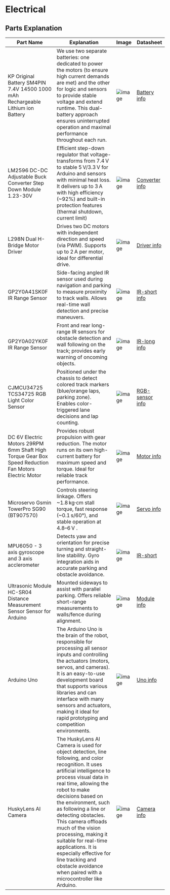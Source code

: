 Electrical
====


## Parts Explanation
| Part Name  | Explanation |Image |Datasheet |
| ------------- | ------------- | -------------|  -------------|
| KP Original Battery SM4PIN 7.4V 14500 1000 mAh Rechargeable Lithium ion Battery  | We use two separate batteries: one dedicated to power the motors (to ensure high current demands are met) and the other for logic and sensors to provide stable voltage and extend runtime. This dual-battery approach ensures uninterrupted operation and maximal performance throughout each run. | ![image ](https://drive.google.com/uc?export=view&id=1kfdiVbTWhyWyHCSF2aAfYXwkoSjrG1Fu) | [Battery info](https://drive.google.com/file/d/101DzGu5EzcAxYh6TOjcE5cMqyZhhWK4a/view?usp=drive_link) |
| LM2596 DC-DC Adjustable Buck Converter Step Down Module 1.23-30V  | Efficient step-down regulator that voltage-transforms from 7.4 V to stable 5 V/3.3 V for Arduino and sensors with minimal heat loss. It delivers up to 3 A with high efficiency (~92%) and built-in protection features (thermal shutdown, current limit) |![image](https://drive.google.com/uc?export=view&id=1IY64IZBimiTXVq3Kx2tvubgiA2Bl6Qe3) | [Converter info](https://drive.google.com/file/d/1DU4Vj5YR4WdQQUpHlZZlt65yCiX3zhlN/view?usp=drive_link) |
| L298N Dual H-Bridge Motor Driver| Drives two DC motors with independent direction and speed (via PWM). Supports up to 2 A per motor, ideal for differential drive. | ![image](https://drive.google.com/uc?export=view&id=1tXrZfk9EezPFPw6wGRVEAbeEguXa9JIU) | [Driver info](https://drive.google.com/file/d/1fHMMcya04fUpI6nk4BjJkIr6J9Zz-DXg/view?usp=drive_link) |
| GP2Y0A41SK0F IR Range Sensor | Side-facing angled IR sensor used during navigation and parking to measure proximity to track walls. Allows real-time wall detection and precise maneuvers. | ![image](https://drive.google.com/uc?export=view&id=1xwOx8zZHTQgf1Wjt1V4txaGHvYAQ8lT-) | [IR-short info](https://drive.google.com/file/d/1aM6MXRHya_D3TUzTotCGCCmig4o8krMb/view?usp=drive_link) |
| GP2Y0A02YK0F IR Range Sensor| 	Front and rear long-range IR sensors for obstacle detection and wall following on the track; provides early warning of oncoming objects. | ![image](https://drive.google.com/uc?export=view&id=1F55yUT20tSSz39H0R63rNhZXxBJJ9XJZ) | [IR-long info](https://drive.google.com/file/d/1bB1XIix22ScAaPqFvCIxi2RFNQ5l2OBf/view?usp=drive_link) |
| CJMCU34725 TCS34725 RGB Light Color Sensor| Positioned under the chassis to detect colored track markers (blue/orange laps, parking zone). Enables color-triggered lane decisions and lap counting. | ![image](https://drive.google.com/uc?export=view&id=1D3hcOZrf5F4I4LHi9Mp_u0nN94aHiGuu) | [RGB-sensor info](https://drive.google.com/file/d/10gYpOyATlwbxv02iaKIct0FGjtecPAY_/view?usp=drive_link) |
| DC 6V Electric Motors 29RPM 6mm Shaft High Torque Gear Box Speed Reduction Fan Motors Electric Motor| Provides robust propulsion with gear reduction. The motor runs on its own high-current battery for maximum speed and torque. Ideal for reliable track performance. | ![image](https://drive.google.com/uc?export=view&id=1ybWaDzC_cinArdB4cHRGsbbjlKYPTn5r) | [Motor info](https://drive.google.com/file/d/12AjVPKLwKNanmknCHTcgxABMLr8cLhbi/view?usp=drive_link) |
| Microservo Gsmin TowerPro SG90 (BT907570) | Controls steering linkage. Offers ~1.8 kg·cm stall torque, fast response (~0.1 s/60°), and stable operation at 4.8–6 V . | ![image](https://drive.google.com/uc?export=view&id=12YB7SkZg-SKjs5M_Nsm6QyPDyY2nTXtF) | [Servo info](https://drive.google.com/file/d/1vyPYrJwvNx0Hhyvlui3Ffj3ZowwJ53S8/view?usp=drive_link) |
| MPU6050 - 3 axis gyroscope and 3 axis acclerometer| Detects yaw and orientation for precise turning and straight-line stability. Gyro integration aids in accurate parking and obstacle avoidance. | ![image](https://drive.google.com/uc?export=view&id=1AmbqXg5adtF_ad26dOOWkO59S26QTGBE) | [IR-short]() |
| Ultrasonic Module HC-SR04 Distance Measurement Sensor Sensor for Arduino| Mounted sideways to assist with parallel parking. Offers reliable short-range measurements to walls/fence during alignment. | ![image](https://drive.google.com/uc?export=view&id=1oVq5CuIJBpn_x2iV9vw5AWjzw2FTgU8f) | [Module info](https://drive.google.com/file/d/1NJxbTwgW0IJMpzUcdB6wDNSZWEB__IM4/view?usp=drive_link) |
| Arduino Uno | The Arduino Uno is the brain of the robot, responsible for processing all sensor inputs and controlling the actuators (motors, servos, and cameras). It is an easy-to-use development board that supports various libraries and can interface with many sensors and actuators, making it ideal for rapid prototyping and competition environments. | ![image](https://drive.google.com/uc?export=view&id=1ueKYDqAqAWMduv0KdD1EX3oH6jArNXLT) | [Uno info](https://drive.google.com/file/d/14tGvZ3m8jYvOCDcaG5elGJZtYnlgIbcy/view?usp=drive_link) |
| HuskyLens AI Camera | 	The HuskyLens AI Camera is used for object detection, line following, and color recognition. It uses artificial intelligence to process visual data in real time, allowing the robot to make decisions based on the environment, such as following a line or detecting obstacles. This camera offloads much of the vision processing, making it suitable for real-time applications. It is especially effective for line tracking and obstacle avoidance when paired with a microcontroller like Arduino. | ![image](https://drive.google.com/uc?export=view&id=1_YQLQX0rSTZfo8hzB6r0pkvx1vcfkECd) | [Camera info](https://drive.google.com/file/d/1IVms7o1F5SZyYoh3INiyrY3oaIfru7Dw/view?usp=drive_link) |
